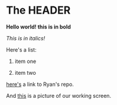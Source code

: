 # The HEADER

**Hello world! this is in bold**

*This is in italics!*

Here's a list:

1. item one

2. item two

	<title>Awesome Page!</title>

[here's](https://github.com/ryanfs/phase-0-gps-1.git) a link to Ryan's repo.

And [this](ScreenshotGPS.png) is a picture of our working screen.